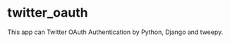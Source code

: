 twitter_oauth
=============

This app can Twitter OAuth Authentication by Python, Django and tweepy.

